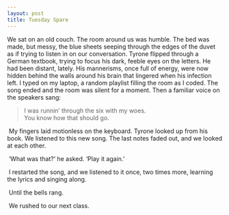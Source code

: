 ```yaml
---
layout: post
title: Tuesday Spare
---
```


We sat on an old couch. The room around us was humble. The bed was made, but messy, the blue sheets seeping through the edges of the duvet as if trying to listen in on our conversation. Tyrone flipped through a German textbook, trying to focus his dark, feeble eyes on the letters. He had been distant, lately. His mannerisms, once full of energy, were now hidden behind the walls around his brain that lingered when his infection left. I typed on my laptop, a random playlist filling the room as I coded. The song ended and the room was silent for a moment. Then a familiar voice on the speakers sang:    

> I was runnin’ through the six with my woes.  
> You know how that should go.

​	My fingers laid motionless on the keyboard. Tyrone looked up from his book. We listened to this new song. The last notes faded out, and we looked at each other.  

​	‘What was that?’ he asked. ‘Play it again.’  

​	I restarted the song, and we listened to it once, two times more, learning the lyrics and singing along.

​	Until the bells rang.  

​	We rushed to our next class.  
